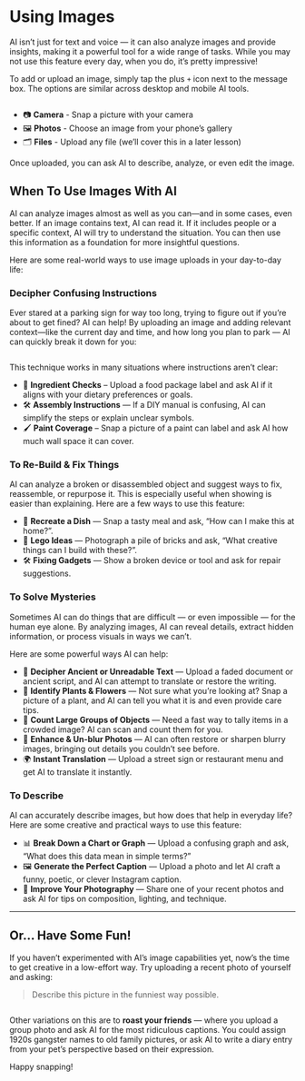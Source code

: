 # Using Images
AI isn’t just for text and voice — it can also analyze images and provide insights, making it a powerful tool for a wide range of tasks. While you may not use this feature every day, when you do, it’s pretty impressive!

To add or upload an image, simply tap the plus `+` icon next to the message box. The options are similar across desktop and mobile AI tools.

<picture>
  <source srcset="./assets/images/upload-action-dark.png" media="(prefers-color-scheme:dark)">
  <img class="lazyload" data-src="./assets/images/upload-action.png" />
</picture>

- 📷 **Camera** - Snap a picture with your camera
- 🖼 **Photos** - Choose an image from your phone’s gallery
- 🗂 **Files** - Upload any file (we’ll cover this in a later lesson)

Once uploaded, you can ask AI to describe, analyze, or even edit the image.

## When To Use Images With AI
AI can analyze images almost as well as you can—and in some cases, even better. If an image contains text, AI can read it. If it includes people or a specific context, AI will try to understand the situation. You can then use this information as a foundation for more insightful questions.

Here are some real-world ways to use image uploads in your day-to-day life:

### Decipher Confusing Instructions
Ever stared at a parking sign for way too long, trying to figure out if you’re about to get fined? AI can help! By uploading an image and adding relevant context—like the current day and time, and how long you plan to park — AI can quickly break it down for you:

<picture>
  <source srcset="./assets/images/parking-dark.png" media="(prefers-color-scheme:dark)">
  <img class="lazyload" data-src="./assets/images/parking.png" />
</picture>

This technique works in many situations where instructions aren’t clear:

- 🧃 **Ingredient Checks** – Upload a food package label and ask AI if it aligns with your dietary preferences or goals.
- 🛠 **Assembly Instructions** — If a DIY manual is confusing, AI can simplify the steps or explain unclear symbols.
- 🖌️ **Paint Coverage** – Snap a picture of a paint can label and ask AI how much wall space it can cover.

### To Re-Build & Fix Things
AI can analyze a broken or disassembled object and suggest ways to fix, reassemble, or repurpose it. This is especially useful when showing is easier than explaining. Here are a few ways to use this feature:

- 🥗 **Recreate a Dish** — Snap a tasty meal and ask, “How can I make this at home?”.
- 🧱 **Lego Ideas** — Photograph a pile of bricks and ask, “What creative things can I build with these?”.
- 🛠 **Fixing Gadgets** — Show a broken device or tool and ask for repair suggestions.

### To Solve Mysteries
Sometimes AI can do things that are difficult — or even impossible — for the human eye alone. By analyzing images, AI can reveal details, extract hidden information, or process visuals in ways we can’t.

Here are some powerful ways AI can help:

- 📜 **Decipher Ancient or Unreadable Text** — Upload a faded document or ancient script, and AI can attempt to translate or restore the writing.
- 🌸 **Identify Plants & Flowers** — Not sure what you’re looking at? Snap a picture of a plant, and AI can tell you what it is and even provide care tips.
- 🔢 **Count Large Groups of Objects** — Need a fast way to tally items in a crowded image? AI can scan and count them for you.
- 🔎 **Enhance & Un-blur Photos** — AI can often restore or sharpen blurry images, bringing out details you couldn’t see before.
- 🌍 **Instant Translation** — Upload a street sign or restaurant menu and get AI to translate it instantly.

### To Describe
AI can accurately describe images, but how does that help in everyday life? Here are some creative and practical ways to use this feature:

- 📊 **Break Down a Chart or Graph** — Upload a confusing graph and ask, “What does this data mean in simple terms?”
- 🖼 **Generate the Perfect Caption** — Upload a photo and let AI craft a funny, poetic, or clever Instagram caption.
- 📸 **Improve Your Photography** — Share one of your recent photos and ask AI for tips on composition, lighting, and technique.

***

## Or... Have Some Fun!
If you haven’t experimented with AI’s image capabilities yet, now’s the time to get creative in a low-effort way. Try uploading a recent photo of yourself and asking:

> Describe this picture in the funniest way possible.

<picture>
  <source srcset="./assets/images/funny-description-dark.png" media="(prefers-color-scheme:dark)">
  <img class="lazyload" data-src="./assets/images/funny-description.png" />
</picture>

Other variations on this are to **roast your friends** — where you upload a group photo and ask AI for the most ridiculous captions. You could assign 1920s gangster names to old family pictures, or ask AI to write a diary entry from your pet’s perspective based on their expression.

Happy snapping!

<!-- Read time: 4 mins -->
